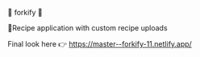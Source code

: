 🎇 forkify 🍴

📍Recipe application with custom recipe uploads

Final look here 👉 https://master--forkify-11.netlify.app/
